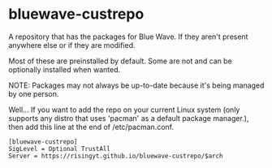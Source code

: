# bluewave-custrepo
A repository that has the packages for Blue Wave. If they aren't present anywhere else or if they are modified.

Most of these are preinstalled by default. Some are not and can be optionally installed when wanted.

NOTE: Packages may not always be up-to-date because it's being managed by one person. 

Well... If you want to add the repo on your current Linux system (only supports any distro that uses 'pacman' as a default package manager.), then add this line at the end of /etc/pacman.conf.

```
[bluewave-custrepo]
SigLevel = Optional TrustAll
Server = https://risingyt.github.io/bluewave-custrepo/$arch
```
